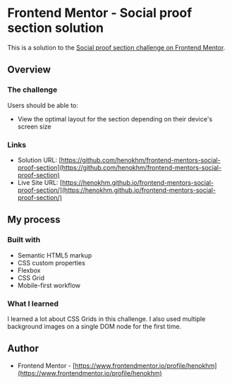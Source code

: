 # Frontend Mentor - Social proof section solution

This is a solution to the [Social proof section challenge on Frontend Mentor](https://www.frontendmentor.io/challenges/social-proof-section-6e0qTv_bA).

## Overview

### The challenge

Users should be able to:

- View the optimal layout for the section depending on their device's screen size

### Links

- Solution URL: [https://github.com/henokhm/frontend-mentors-social-proof-section](https://github.com/henokhm/frontend-mentors-social-proof-section)
- Live Site URL: [https://henokhm.github.io/frontend-mentors-social-proof-section/](https://henokhm.github.io/frontend-mentors-social-proof-section/)

## My process

### Built with

- Semantic HTML5 markup
- CSS custom properties
- Flexbox
- CSS Grid
- Mobile-first workflow

### What I learned

I learned a lot about CSS Grids in this challenge. I also used multiple background images on a single DOM node for the first time.

## Author

- Frontend Mentor - [https://www.frontendmentor.io/profile/henokhm](https://www.frontendmentor.io/profile/henokhm)
